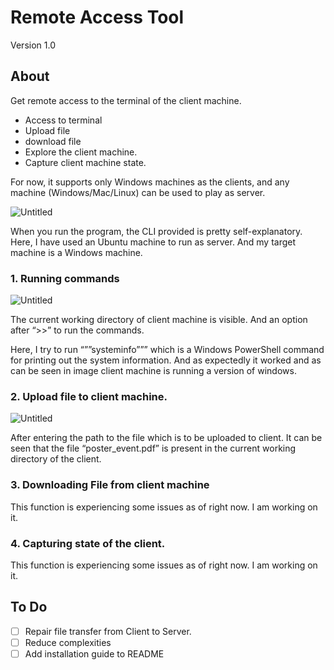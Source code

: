 # Remote Access Tool

Version 1.0

## About

Get remote access to the terminal of the client machine.

- Access to terminal
- Upload file
- download file
- Explore the client machine.
- Capture client machine state.

For now, it supports only Windows machines as the clients, and any machine (Windows/Mac/Linux) can be used to play as server.

![Untitled](Remote%20Access%20Tool%203efe9d508fc04478894b5c9881d6ab59/Untitled.png)

When you run the program, the CLI provided is pretty self-explanatory.
Here, I have used an Ubuntu machine to run as server. And my target machine is a Windows machine.

### 1. Running commands

![Untitled](Remote%20Access%20Tool%203efe9d508fc04478894b5c9881d6ab59/Untitled%201.png)

The current working directory of client machine is visible. And an option after “>>” to run the commands.

Here, I try to run “””systeminfo””” which is a Windows PowerShell command for printing out the system information. And as expectedly it worked and as can be seen in image client machine is running a version of windows. 

### 2. Upload file to client machine.

![Untitled](Remote%20Access%20Tool%203efe9d508fc04478894b5c9881d6ab59/Untitled%202.png)

After entering the path to the file which is to be uploaded to client. It can be seen that the file “poster_event.pdf” is present in the current working directory of the client.

### 3. Downloading File from client machine

This function is experiencing some issues as of right now. I am working on it.

### 4. Capturing state of the client.

This function is experiencing some issues as of right now. I am working on it.

## To Do

- [ ]  Repair file transfer from Client to Server.
- [ ]  Reduce complexities
- [ ]  Add installation guide to README
